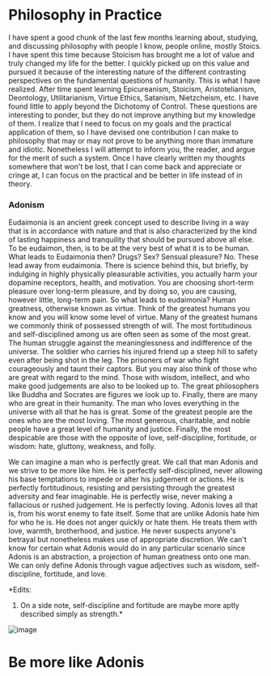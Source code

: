 # Philosophy in Practice
I have spent a good chunk of the last few months learning about, studying, and discussing philosophy with people I know, people online, mostly Stoics. I have spent this time because Stoicism has brought me a lot of value and truly changed my life for the better. I quickly picked up on this value and pursued it because of the interesting nature of the different contrasting perspectives on the fundamental questions of humanity. This is what I have realized. After time spent learning Epicureanism, Stoicism, Aristotelianism, Deontology, Utilitarianism, Virtue Ethics, Satanism, Nietzcheism, etc. I have found little to apply beyond the Dichotomy of Control. These questions are interesting to ponder, but they do not improve anything but my knowledge of them. I realize that I need to focus on my goals and the practical application of them, so I have devised one contribution I can make to philosophy that may or may not prove to be anything more than immature and idiotic. Nonetheless I will attempt to inform you, the reader, and argue for the merit of such a system. Once I have clearly written my thoughts somewhere that won't be lost, that I can come back and appreciate or cringe at, I can focus on the practical and be better in life instead of in theory.

### Adonism
Eudaimonia is an ancient greek concept used to describe living in a way that is in accordance with nature and that is also characterized by the kind of lasting happiness and tranquility that should be pursued above all else. To be eudaimon, then, is to be at the very best of what it is to be human. What leads to Eudaimonia then? Drugs? Sex? Sensual pleasure? No. These lead away from eudaimonia. There is science behind this, but briefly, by indulging in highly physically pleasurable activities, you actually harm your dopamine receptors, health, and motivation. You are choosing short-term pleasure over long-term pleasure, and by doing so, you are causing, however little, long-term pain. So what leads to eudaimonia? Human greatness, otherwise known as virtue. Think of the greatest humans you know and you will know some level of virtue. Many of the greatest humans we commonly think of possessed strength of will. The most fortitudinous and self-disciplined among us are often seen as some of the most great. The human struggle against the meaninglessness and indifference of the universe. The soldier who carries his injured friend up a steep hill to safety even after being shot in the leg. The prisoners of war who fight courageously and taunt their captors. But you may also think of those who are great with regard to the mind. Those with wisdom, intellect, and who make good judgements are also to be looked up to. The great philosophers like Buddha and Socrates are figures we look up to. Finally, there are many who are great in their humanity. The man who loves everything in the universe with all that he has is great. Some of the greatest people are the ones who are the most loving. The most generous, charitable, and noble people have a great level of humanity and justice. Finally, the most despicable are those with the opposite of love, self-discipline, fortitude, or wisdom: hate, gluttony, weakness, and folly.

We can imagine a man who is perfectly great. We call that man Adonis and we strive to be more like him. He is perfectly self-disciplined, never allowing his base temptations to impede or alter his judgement or actions. He is perfectly fortitudinous, resisting and persisting through the greatest adversity and fear imaginable. He is perfectly wise, never making a fallacious or rushed judgement. He is perfectly loving. Adonis loves all that is, from his worst enemy to fate itself. Some that are unlike Adonis hate him for who he is. He does not anger quickly or hate them. He treats them with love, warmth, brotherhood, and justice. He never suspects anyone's betrayal but nonetheless makes use of appropriate discretion. We can't know for certain what Adonis would do in any particular scenario since Adonis is an abstraction, a projection of human greatness onto one man. We can only define Adonis through vague adjectives such as wisdom, self-discipline, fortitude, and love.

*Edits:
1. On a side note, self-discipline and fortitude are maybe more aptly described simply as strength.*

![image](https://github.com/philosopher49328/Letters/assets/150571599/e78d44be-ff89-4a0b-a891-1615900d89dc)
# Be more like Adonis
